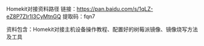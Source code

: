 Homekit对接资料路径
链接：https://pan.baidu.com/s/1qLZ-eZ8P7ZIr1I3CyMtnGQ 
提取码：fqn7

资料包含：Homekit对接主机设备操作教程、配置好的树莓派镜像、镜像烧写方法及工具
